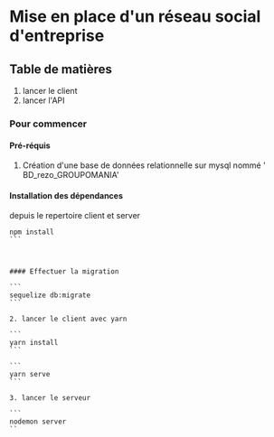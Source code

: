 # Mise en place d'un réseau social d'entreprise

## Table de matières 
1. lancer le client
2. lancer l'API

### Pour commencer

#### Pré-réquis

1. Création d'une base de données relationnelle sur mysql nommé ' BD_rezo_GROUPOMANIA'


#### Installation des dépendances

depuis le repertoire client et server

````
npm install
```



#### Effectuer la migration 

```
sequelize db:migrate
```

2. lancer le client avec yarn 

```
yarn install 
```

```
yarn serve 
```

3. lancer le serveur 

```
nodemon server
``


